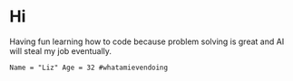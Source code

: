# Hi
Having fun learning how to code because problem solving is great and AI will steal my job eventually.

`Name = "Liz"
Age = 32
#whatamievendoing`

